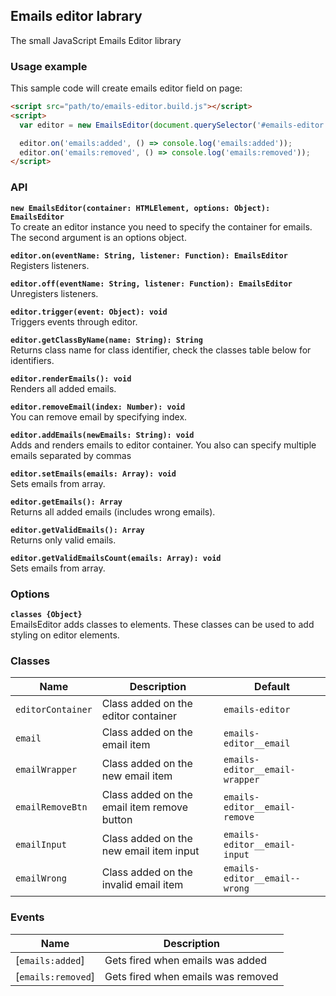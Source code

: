 ## Emails editor labrary
The small JavaScript Emails Editor library

### Usage example

This sample code will create emails editor field on page:

```html
<script src="path/to/emails-editor.build.js"></script>
<script>
  var editor = new EmailsEditor(document.querySelector('#emails-editor'), {});

  editor.on('emails:added', () => console.log('emails:added'));
  editor.on('emails:removed', () => console.log('emails:removed'));
</script>
```
### API

**`new EmailsEditor(container: HTMLElement, options: Object): EmailsEditor`**  
To create an editor instance you need to specify the container for emails. The second argument is an options object.

**`editor.on(eventName: String, listener: Function): EmailsEditor`**  
Registers listeners.

**`editor.off(eventName: String, listener: Function): EmailsEditor`**  
Unregisters listeners.

**`editor.trigger(event: Object): void`**  
Triggers events through editor.

**`editor.getClassByName(name: String): String`**  
Returns class name for class identifier, check the classes table below for identifiers.

**`editor.renderEmails(): void`**  
Renders all added emails.

**`editor.removeEmail(index: Number): void`**  
You can remove email by specifying index.

**`editor.addEmails(newEmails: String): void`**  
Adds and renders emails to editor container. You also can specify multiple emails separated by commas

**`editor.setEmails(emails: Array): void`**  
Sets emails from array.

**`editor.getEmails(): Array`**  
Returns all added emails (includes wrong emails).

**`editor.getValidEmails(): Array`**  
Returns only valid emails.

**`editor.getValidEmailsCount(emails: Array): void`**  
Sets emails from array.

### Options

**`classes {Object}`**  
EmailsEditor adds classes to elements. These classes can be used to add styling
on editor elements.

### Classes

| Name                 | Description                                                         | Default                            |
| -------------------- | ------------------------------------------------------------------- | ---------------------------------- |
| `editorContainer`    | Class added on the editor container                                 | `emails-editor`                    |
| `email`              | Class added on the email item                                       | `emails-editor__email`             |
| `emailWrapper`       | Class added on the new email item                                   | `emails-editor__email-wrapper`     |
| `emailRemoveBtn`     | Class added on the email item remove button                         | `emails-editor__email-remove`      |
| `emailInput`         | Class added on the new email item input                             | `emails-editor__email-input`       |
| `emailWrong`         | Class added on the invalid email item                               | `emails-editor__email--wrong`      |

### Events

| Name                                       | Description                                               | 
| ------------------------------------------ | --------------------------------------------------------- |
| [`emails:added`]                           | Gets fired when emails was added                          |
| [`emails:removed`]                         | Gets fired when emails was removed                        |


